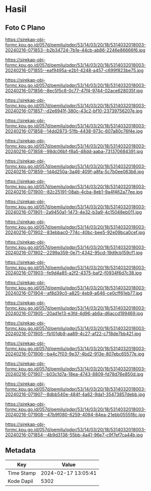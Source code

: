 # Hasil

## Foto C Plano

https://sirekap-obj-formc.kpu.go.id/057d/pemilu/pdpr/53/14/03/20/18/5314032018003-20240216-071853--b2b34724-7b1e-44cb-ab86-2246e86666f6.jpg

https://sirekap-obj-formc.kpu.go.id/057d/pemilu/pdpr/53/14/03/20/18/5314032018003-20240216-071855--eaf9495a-e2b1-4248-a457-c699f823be75.jpg

https://sirekap-obj-formc.kpu.go.id/057d/pemilu/pdpr/53/14/03/20/18/5314032018003-20240216-071856--8ec5f5c8-0c77-47f4-9744-02ace628035f.jpg

https://sirekap-obj-formc.kpu.go.id/057d/pemilu/pdpr/53/14/03/20/18/5314032018003-20240216-071857--d2e6941f-380c-43c2-bf10-23739756207e.jpg

https://sirekap-obj-formc.kpu.go.id/057d/pemilu/pdpr/53/14/03/20/18/5314032018003-20240216-071858--14dd2873-51fb-4438-973c-607a80c76f4e.jpg

https://sirekap-obj-formc.kpu.go.id/057d/pemilu/pdpr/53/14/03/20/18/5314032018003-20240216-071858--98dc06bf-f8a5-48dd-aaba-731370684391.jpg

https://sirekap-obj-formc.kpu.go.id/057d/pemilu/pdpr/53/14/03/20/18/5314032018003-20240216-071859--1d4d250a-3a46-409f-a8fa-5c7b0ee063b6.jpg

https://sirekap-obj-formc.kpu.go.id/057d/pemilu/pdpr/53/14/03/20/18/5314032018003-20240216-071900--82c25191-08ab-4cba-8eb1-9a4f462a77ee.jpg

https://sirekap-obj-formc.kpu.go.id/057d/pemilu/pdpr/53/14/03/20/18/5314032018003-20240216-071901--2a9450a1-1473-4e32-b3a9-4c15048eb011.jpg

https://sirekap-obj-formc.kpu.go.id/057d/pemilu/pdpr/53/14/03/20/18/5314032018003-20240216-071902--83ebbac0-774c-40bc-bee5-92e09bca0cef.jpg

https://sirekap-obj-formc.kpu.go.id/057d/pemilu/pdpr/53/14/03/20/18/5314032018003-20240216-071902--2299a359-0e71-4342-95cd-19d9cb159cf1.jpg

https://sirekap-obj-formc.kpu.go.id/057d/pemilu/pdpr/53/14/03/20/18/5314032018003-20240216-071903--fe9d4a85-a2f2-4375-baf2-f0934f6d7c38.jpg

https://sirekap-obj-formc.kpu.go.id/057d/pemilu/pdpr/53/14/03/20/18/5314032018003-20240216-071904--af8d39c0-a825-4eb9-a646-ce0cff61eb77.jpg

https://sirekap-obj-formc.kpu.go.id/057d/pemilu/pdpr/53/14/03/20/18/5314032018003-20240216-071905--20ad1e13-e3fd-4d96-ab6a-d6accd199469.jpg

https://sirekap-obj-formc.kpu.go.id/057d/pemilu/pdpr/53/14/03/20/18/5314032018003-20240216-071905--fb101db9-aa89-4c27-af22-c718de7bb421.jpg

https://sirekap-obj-formc.kpu.go.id/057d/pemilu/pdpr/53/14/03/20/18/5314032018003-20240216-071906--ba4c7f03-9e37-4bd2-913e-807ebc65577e.jpg

https://sirekap-obj-formc.kpu.go.id/057d/pemilu/pdpr/53/14/03/20/18/5314032018003-20240216-071907--b03c1d7a-18ea-4743-8809-fd78d76e850d.jpg

https://sirekap-obj-formc.kpu.go.id/057d/pemilu/pdpr/53/14/03/20/18/5314032018003-20240216-071907--8dbb540e-484f-4a62-9da1-35473857debb.jpg

https://sirekap-obj-formc.kpu.go.id/057d/pemilu/pdpr/53/14/03/20/18/5314032018003-20240216-071908--47b9f080-6259-4094-84ea-21ebb0555f8c.jpg

https://sirekap-obj-formc.kpu.go.id/057d/pemilu/pdpr/53/14/03/20/18/5314032018003-20240216-071854--4b9d3138-55bb-4a41-96e7-c9f7ef7ca44b.jpg


## Metadata

| Key        | Value               |
| ---------- | ------------------- |
| Time Stamp | 2024-02-17 13:05:41 |
| Kode Dapil | 5302                |



